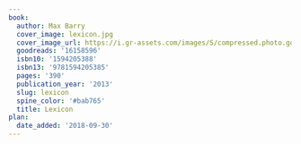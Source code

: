 ```yaml
---
book:
  author: Max Barry
  cover_image: lexicon.jpg
  cover_image_url: https://i.gr-assets.com/images/S/compressed.photo.goodreads.com/books/1356080172l/16158596._SX98_.jpg
  goodreads: '16158596'
  isbn10: '1594205388'
  isbn13: '9781594205385'
  pages: '390'
  publication_year: '2013'
  slug: lexicon
  spine_color: '#bab765'
  title: Lexicon
plan:
  date_added: '2018-09-30'
---
```


